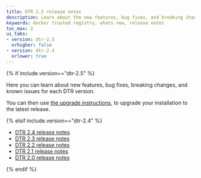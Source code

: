 ```yaml
---
title: DTR 2.5 release notes
description: Learn about the new features, bug fixes, and breaking changes for Docker Trusted Registry
keywords: docker trusted registry, whats new, release notes
toc_max: 2
ui_tabs:
- version: dtr-2.5
  orhigher: false
- version: dtr-2.4
  orlower: true
---
```

{% if include.version=="dtr-2.5" %}

Here you can learn about new features, bug fixes, breaking changes, and
known issues for each DTR version.

You can then use [the upgrade instructions](admin/upgrade.md),
to upgrade your installation to the latest release.

{% elsif include.version=="dtr-2.4" %}

- [DTR 2.4 release notes](/datacenter/dtr/2.4/guides/release-notes.md)
- [DTR 2.3 release notes](/datacenter/dtr/2.3/guides/release-notes.md)
- [DTR 2.2 release notes](/datacenter/dtr/2.2/guides/release-notes/index.md)
- [DTR 2.1 release notes](/datacenter/dtr/2.1/guides/release-notes.md)
- [DTR 2.0 release notes](/datacenter/dtr/2.0/release-notes/index.md)

{% endif %}
